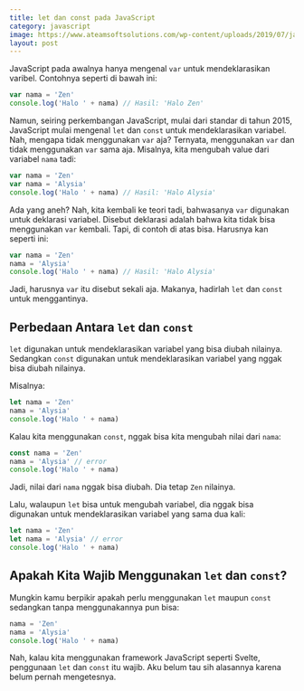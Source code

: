 ```yaml
---
title: let dan const pada JavaScript
category: javascript
image: https://www.ateamsoftsolutions.com/wp-content/uploads/2019/07/javascript-logo.jpg
layout: post
---
```


JavaScript pada awalnya hanya mengenal `var` untuk mendeklarasikan varibel. Contohnya seperti di bawah ini:

```javascript
var nama = 'Zen'
console.log('Halo ' + nama) // Hasil: 'Halo Zen'
```

Namun, seiring perkembangan JavaScript, mulai dari standar di tahun 2015, JavaScript mulai mengenal `let` dan `const` untuk mendeklarasikan variabel. Nah, mengapa tidak menggunakan `var` aja? Ternyata, menggunakan `var` dan tidak menggunakan `var` sama aja. Misalnya, kita mengubah value dari variabel `nama` tadi:

```javascript
var nama = 'Zen'
var nama = 'Alysia'
console.log('Halo ' + nama) // Hasil: 'Halo Alysia'
```

Ada yang aneh? Nah, kita kembali ke teori tadi, bahwasanya `var` digunakan untuk deklarasi variabel. Disebut deklarasi adalah bahwa kita tidak bisa menggunakan `var` kembali. Tapi, di contoh di atas bisa. Harusnya kan seperti ini:

```javascript
var nama = 'Zen'
nama = 'Alysia'
console.log('Halo ' + nama) // Hasil: 'Halo Alysia'
```

Jadi, harusnya `var` itu disebut sekali aja. Makanya, hadirlah `let` dan `const` untuk menggantinya.

## Perbedaan Antara `let` dan `const`

`let` digunakan untuk mendeklarasikan variabel yang bisa diubah nilainya. Sedangkan `const` digunakan untuk mendeklarasikan variabel yang nggak bisa diubah nilainya.

Misalnya:

```javascript
let nama = 'Zen'
nama = 'Alysia'
console.log('Halo ' + nama)
```

Kalau kita menggunakan `const`, nggak bisa kita mengubah nilai dari `nama`:

```javascript
const nama = 'Zen'
nama = 'Alysia' // error
console.log('Halo ' + nama)
```

Jadi, nilai dari `nama` nggak bisa diubah. Dia tetap `Zen` nilainya.

Lalu, walaupun `let` bisa untuk mengubah variabel, dia nggak bisa digunakan untuk mendeklarasikan variabel yang sama dua kali:

```javascript
let nama = 'Zen'
let nama = 'Alysia' // error
console.log('Halo ' + nama)
```

## Apakah Kita Wajib Menggunakan `let` dan `const`?

Mungkin kamu berpikir apakah perlu menggunakan `let` maupun `const` sedangkan tanpa menggunakannya pun bisa:

```javascript
nama = 'Zen'
nama = 'Alysia'
console.log('Halo ' + nama)
```

Nah, kalau kita menggunakan framework JavaScript seperti Svelte, penggunaan `let` dan `const` itu wajib. Aku belum tau sih alasannya karena belum pernah mengetesnya.